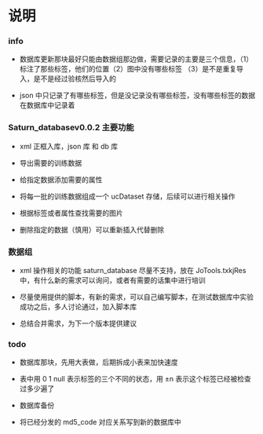 # 说明


### info 

* 数据库更新那块最好只能由数据组那边做，需要记录的主要是三个信息，（1）标注了那些标签，他们的位置（2）图中没有哪些标签 （3）是不是重复导入，是不是经过验核然后导入的

* json 中只记录了有哪些标签，但是没记录没有哪些标签，没有哪些标签的数据在数据库中记录着


### Saturn_databasev0.0.2 主要功能

* xml 正框入库，json 库 和 db 库

* 导出需要的训练数据

* 给指定数据添加需要的属性

* 将每一批的训练数据组成一个 ucDataset 存储，后续可以进行相关操作

* 根据标签或者属性查找需要的图片

* 删除指定的数据（慎用）可以重新插入代替删除

### 数据组

* xml 操作相关的功能 saturn_database 尽量不支持，放在 JoTools.txkjRes 中，有什么新的需求可以询问，或者有需要的话集中进行培训

* 尽量使用提供的脚本，有新的需求，可以自己编写脚本，在测试数据库中实验成功之后，多人讨论通过，加入脚本库

* 总结合并需求，为下一个版本提供建议


### todo

* 数据库那块，先用大表做，后期拆成小表来加快速度

* 表中用 0 1 null 表示标签的三个不同的状态，用 ±n 表示这个标签已经被检查过多少遍了


* 数据库备份

* 将已经分发的 md5_code 对应关系写到新的数据库中











